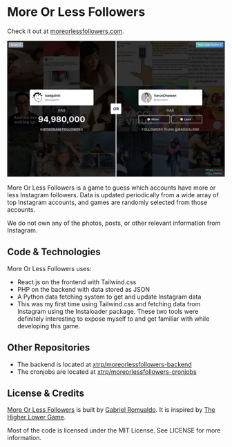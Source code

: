 # More Or Less Followers

Check it out at [moreorlessfollowers.com](https://moreorlessfollowers.com/).

[![Demo Image](demo.png)](https://moreorlessfollowers.com/)

More Or Less Followers is a game to guess which accounts have more or less Instagram followers. Data is updated periodically from a wide array of top Instagram accounts, and games are randomly selected from those accounts.

We do not own any of the photos, posts, or other relevant information from Instagram.

## Code & Technologies

More Or Less Followers uses:

- React.js on the frontend with Tailwind.css
- PHP on the backend with data stored as JSON
- A Python data fetching system to get and update Instagram data
- This was my first time using Tailwind.css and fetching data from Instagram using the Instaloader package. These two tools were definitely interesting to expose myself to and get familiar with while developing this game.

## Other Repositories

 - The backend is located at [xtrp/moreorlessfollowers-backend](https://github.com/xtrp/moreorlessfollowers-backend/)
 - The cronjobs are located at [xtrp/moreorlessfollowers-cronjobs](https://github.com/xtrp/moreorlessfollowers-cronjobs/)

## License & Credits

[More Or Less Followers](https://moreorlessfollowers.com/) is built by [Gabriel Romualdo](https://gabrielromualdo.com/). It is inspired by [The Higher Lower Game](https://higherlowergame.com/).

Most of the code is licensed under the MIT License. See LICENSE for more information.